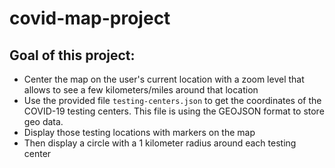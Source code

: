 # covid-map-project

## Goal of this project:
- Center the map on the user's current location with a zoom level that allows to see a few kilometers/miles around that location
- Use the provided file `testing-centers.json` to get the coordinates of the COVID-19 testing centers. This file is using the GEOJSON format to store geo data.
- Display those testing locations with markers on the map
- Then display a circle with a 1 kilometer radius around each testing center
